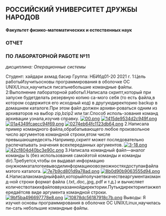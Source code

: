 ## РОССИЙСКИЙ УНИВЕРСИТЕТ ДРУЖБЫ НАРОДОВ
#### Факультет физико-математических и естественных наук
### ОТЧЕТ
### ПО ЛАБОРАТОРНОЙ РАБОТЕ №11
*дисциплина: Операционные системы*

Студент: хайдари ахмад басир
Группа: НБИбд01-20
2021 г.
1:Цель работыИзучитьосновы программирования в оболочке ОС UNIX/Linux,научиться писатьнебольшие командные файлы.
2:Выполнение лабораторной работы1.Написала скрипт,который при запуске будетделать резервную копию са-мого себя (то есть файла,в котором содержится его исходный код) в другуюдиректорию backup в домашнем каталоге.При этом файл должен архиви-роваться одним из архиваторов на выбор zip,bzip2 или tar.Способ исполь-зования команд архивации узнала,изучив справку.
[![00.png](https://ic.wampi.ru/2021/05/29/00.png)](https://wampi.ru/image/R3ZQQ2w)
[![1415de9534d2c949f.png](https://ic.wampi.ru/2021/05/29/1415de9534d2c949f.png)](https://wampi.ru/image/R3ZWvHQ)
[![01a4349fcaecc94f69.png](https://ic.wampi.ru/2021/05/29/01a4349fcaecc94f69.png)](https://wampi.ru/image/R3ZHDoY)
[![0274eb64fc1123db64.png](https://ic.wampi.ru/2021/05/29/0274eb64fc1123db64.png)](https://wampi.ru/image/R3ZLObt)
2.Написала пример командного файла,обрабатывающего любое произвольное число аргументов командной строки,втом числе превышающеедесять.Например,скрипт может последовательно распечатывать значения всехпереданных аргументов.
[![3-18.png](https://ic.wampi.ru/2021/05/29/3-18.png)](https://wampi.ru/image/R3ZPKMx)
[![42cf804d40bc3e90c.png](https://ic.wampi.ru/2021/05/29/42cf804d40bc3e90c.png)](https://wampi.ru/image/R3ZSmMy)
3.Написала командный файл—аналог команды ls (без использования самойэтой команды и команды dir).Требуется,чтобы он выдавал информацию онужномкаталогеивыводилинформациюовозможностяхдоступакфайламэтого каталога.
[![7e7b9cd801d9a78ad.png](https://ic.wampi.ru/2021/05/29/7e7b9cd801d9a78ad.png)](https://wampi.ru/image/R3ZSLYH)
[![8b0d90b9063555d94.png](https://ic.wampi.ru/2021/05/29/8b0d90b9063555d94.png)](https://wampi.ru/image/R3ZSpcQ)
4.Написалакомандныйфайл,которыйполучаетвкачествеаргументакоманд-ной строки формат файла (.txt,.doc,.jpg,.pdf и т.д.) и вычисляет количествотакихфайловвуказаннойдиректории.Путькдиректориитакжепередаётсяв виде аргумента командной строки.
[![9bf5ba496697778e8.png](https://ic.wampi.ru/2021/05/29/9bf5ba496697778e8.png)](https://wampi.ru/image/R3ZlYJs)
[![10878dc56187918c7b.png](https://ic.wampi.ru/2021/05/29/10878dc56187918c7b.png)](https://wampi.ru/image/R3Zlfn4)
 Выводы: Я изучил основы программирования в оболочке ОС UNIX/Linux,научилась пи-сать небольшие командные файлы.
 